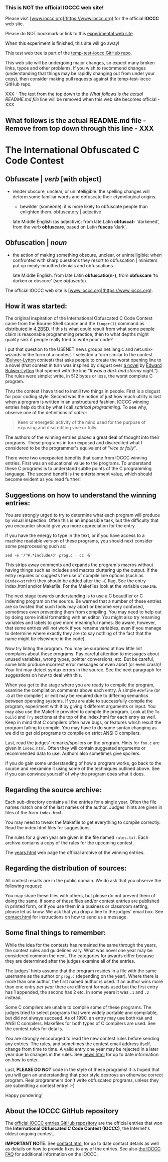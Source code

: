 ### This is NOT the official IOCCC web site!

Please visit [www.ioccc.org](https://www.ioccc.org) for the official **IOCCC** web site.

Please do NOT bookmark or link to this [experimental web site](https://ioccc-src.github.io/temp-test-ioccc/).

When this experiment is finished, this site will go away!

This test web tree is part of the [temp-test-ioccc GitHub repo](https://github.com/ioccc-src/temp-test-ioccc).

This web site will be undergoing major changes, so expect many
broken links, typos and other problems. If you wish to recommend
changes (understanding that things may be rapidly changing out from
under your copy), then consider making pull requests against the
temp-test-ioccc GitHub repo.

XXX - The text from the top down to the _What follows is the actual README.md file_
line will be removed when this web site becomes official - XXX


## What follows is the actual README.md file - Remove from top down through this line - XXX


# The International Obfuscated C Code Contest

## **Obfuscate** | *verb* [with object]

- render obscure, unclear, or unintelligible: the spelling changes will deform
some familiar words and obfuscate their etymological origins.

    - bewilder (someone): it is more likely to obfuscate people than enlighten them.
obfuscatory | adjective

    late Middle English (as adjective): from late Latin **obfuscat-**
    'darkened', from the verb **obfuscare**, based on Latin **fuscus** 'dark'.

## **Obfuscation** | *noun*

- the action of making something obscure, unclear, or unintelligible: when
confronted with sharp questions they resort to obfuscation | ministers put up
mealy-mouthed denials and obfuscations.

    late Middle English: from late Latin **obfuscatio(n-)**, from **obfuscare**
    'to darken or obscure' (see *obfuscate*).

The official IOCCC web site is [www.ioccc.org](https://www.ioccc.org).

## How it was started:

The original inspiration of the International Obfuscated C Code Contest came
from the Bourne Shell source and the `finger(1)` command as distributed in
[4.2BSD](https://en.wikipedia.org/wiki/History_of_the_Berkeley_Software_Distribution#4.2BSD).
If this is what could result from what some people claim is reasonable
programming practice, then to what depths might quality sink if people really
tried to write poor code?

I put that question to the USENET news groups net.lang.c and net.unix-wizards in
the form of a contest.  I selected a form similar to the contest
([Bulwer-Lytton](https://www.bulwer-lytton.com) contest) that asks people to create the
worst opening line to a novel (that contest in turn was inspired by disgust over
[a novel](https://en.wikipedia.org/wiki/Paul_Clifford) by [Edward
Bulwer-Lytton](https://en.wikipedia.org/wiki/Edward_Bulwer-Lytton) that opened
with the line *"It was a dark and stormy night."*). The rules were simple: write,
in 512 bytes or less, the worst complete C program.

Thru the contest I have tried to instill two things in people.  First is a
disgust for poor coding style.  Second was the notion of just how much utility
is lost when a program is written in an unstructured fashion.  IOCCC winning entries
help do this by what I call *satirical programming*.  To see why, observe one of
the definitions of *satire*:

>	Keen or energetic activity of the mind used for the purpose
>	of exposing and discrediting vice or folly.

The authors of the winning entries placed a great deal of thought into their
programs.  These programs in turn exposed and discredited what I considered to
be the programmer's equivalent of "*vice or folly*".

There were two unexpected benefits that came from IOCCC winning entries.  First
was an educational value to the programs.  To understand these C programs is to
understand subtle points of the C programming language.  The second benefit is
the entertainment value, which should become evident as you read further!


## Suggestions on how to understand the winning entries:

You are strongly urged to try to determine what each program will produce by
visual inspection.  Often this is an impossible task, but the difficulty that
you encounter should give you more appreciation for the entry.

If you have the energy to type in the text, or if you have access to a machine
readable version of these programs, you should next consider some preprocessing
such as:

``` <!---sh-->
sed -e '/^#.*include/d' prog.c | cc -E
```

This strips away comments and expands the program's macros without having things
such as includes and macros cluttering up the output.  If the entry requires or
suggests the use of compile line options (such as `-Dindex=strchr`) they should
be added after the `-E` flag. See the entry index.html and/or Makefile. For the
Makefiles look at the variable `CDEFINE`.

The next stage towards understanding is to use a C beautifier or C indenting
program on the source.  Be warned that a number of these entries are so twisted
that such tools may abort or become very confused, sometimes even preventing
them from compiling.  You may need to help out by doing some initial formatting
with an editor.  You might also try renaming variables and labels to give more
meaningful names. Be aware, however, that some entries will not work if you
rename variables, even if you manage to determine where exactly they are (to say
nothing of the fact that the name might be elsewhere in the code).

Now try linting the program.  You may be surprised at how little lint complains
about these programs.  Pay careful attention to messages about unused variables,
wrong types, pointer conversions, etc.  But be careful, some lints produce
incorrect error messages or even abort (or even crash)!  Your lint may detect
syntax errors in the source.  See the next paragraph for suggestions on how to
deal with this.

When you get to the stage where you are ready to compile the program, examine
the compilation comments above each entry.  A simple `#define` (or `-D` at the
compiler) or edit may be required due to differing semantics between operating
systems. If you are able to successfully compile the program, experiment with it
by giving it different arguments or input.  You may also use the Makefile
provided to compile the program. Look at the `To build` and `Try` sections at
the top of the index.html for each entry as well.  Keep in mind that C compilers
often have bugs, or features which result the program failing to compile.  You
may have to do some syntax changing as we did to get old programs to compile on
strict ANSI C compilers.

Last, read the judges' remarks/spoilers on the program.  Hints for `foo.c` are
given in `index.html`.  Often they will contain suggested arguments or
recommended data to use. Authors also sometimes give spoilers.

If you do gain some understanding of how a program works, go back to the source
and reexamine it using some of the techniques outlined above.  See if you can
convince yourself of why the program does what it does.


## Regarding the source archive:

Each sub-directory contains all the entries for a single year.  Often the file
names match one of the last names of the author.  Judges' hints are given in
files of the form `index.html`.

You may need to tweak the Makefile to get everything to compile correctly.  Read
the index.html files for suggestions.

The rules for a given year are given in the file named `rules.txt`.  Each
archive contains a copy of the rules for the upcoming contest.

The [years.html](years.html) web page the official archive of the winning entries.


## Regarding the distribution of sources:

All contest results are in the public domain.  We do ask that you observe the
following request:

You may share these files with others, but please do not prevent them of
doing the same.  If some of these files and/or contest entries are
published in printed form, or if you use them in a business or classroom
setting, please let us know.  We ask that you drop a line to the
judges' email box.  See [contact.html](contact.html) for instructions on
how to send us a message.


## Some final things to remember:

While the idea for the contests has remained the same through the years, the
contest rules and guidelines vary.  What was novel one year may be considered
common the next.  The categories for awards differ because they are determined
after the judges examine all of the entries.

The judges' hints assume that the program resides in a file with the same
username as the author or `prog.c` (depending on the year).  Where there is more
than one author, the first named author is used. If an author wins more than
one entry _per year_ there are different formats used but the first entry has 1
appended, the second has 2 etc. In some years it was `.1` and `.2` instead.

Some C compilers are unable to compile some of these programs.  The judges tried
to select programs that were widely portable and compilable, but did not always
succeed.  As of 1990, an entry may use both `K&R` and ANSI C compilers.
Makefiles for both types of C compilers are used.  See the contest rules for
details.

You are strongly encouraged to read the new contest rules before sending any
entries.  The rules, and sometimes the contest email address itself, change from
time to time.  A valid entry one year may be rejected in a later year due to
changes in the rules.  See [news.html](news.html) for up to
date information on how to enter.

Last, **PLEASE DO *NOT*** code in the style of these programs! It is hoped that you will
gain an understanding that poor style destroys an otherwise correct program.
Real programmers don't write obfuscated programs, unless they are submitting a
contest entry!  :-)

Happy pondering!


## About the IOCCC GitHub repository

The [official IOCCC entries GitHub repository](https://github.com/ioccc-src/winner) are the
official entries that won the **International Obfuscated C Code Contest (IOCCC)**, the
Internet's oldest ongoing contest.

**IMPORTANT NOTE**: See [contact.html](contact.html) for up to date contact details
as well as details on how to provide fixes to any of the entries.
See also [the IOCCC FAQ](faq.html) for additional information on the IOCCC.


<!--

    Copyright © 1984-2024 by Landon Curt Noll. All Rights Reserved.

    You are free to share and adapt this file under the terms of this license:

	Creative Commons Attribution-ShareAlike 4.0 International (CC BY-SA 4.0)

    For more information, see:

	https://creativecommons.org/licenses/by-sa/4.0/

-->
